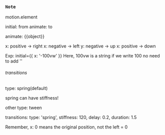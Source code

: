 ### `Note`

motion.element

initial: from
animate: to

animate: {{object}}

x: positive -> right
x: negative -> left
y: negative -> up
x: positive -> down

Exp: 
initial={{ x: '-100vw' }}
Here, 100vw is a string
if we write 100 no need to add ''

###### transitions

type: spring(default)

spring can have stiffness!

other type: tween

transitions: type: 'spring', stiffness: 120, delay: 0.2, duration: 1.5

Remember, x: 0 means the original position, not the left = 0